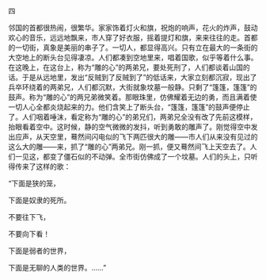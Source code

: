 四

  

邻国的首都很热闹，很繁华。家家饰着灯火和旗，祝炮的响声，花火的炸声，鼓动欢心的音乐，远远地飘来，市人穿了好衣服，摇着提灯和旗，来来往往的走。首都的一切街，真象是美丽的串子了。一切人，都显得高兴。只有立在最大的一条街的大空地上的断头台见得凄凉。人们都凑到空地里来，唱着国歌，似乎等着什么事。在这晚上，在这台上，称为“雕的心”的两弟兄，要处死刑了，人们都谈着山国的话。于是从远地里，发出“反贼到了反贼到了”的低话来，大家立刻都沉寂，现出了兵卒环绕着的两弟兄，人们都沉默，大街就象坟墓一般静。只剩了“篷篷，篷篷”的鼓声。称为“雕的心”的两兄弟微笑着。那眼珠里，仿佛耀着无边的勇，而且满着使一切人心全都炎烧起来的力。他们含笑上了断头台，“篷篷，篷篷”的鼓声便停止了。人们咽着唾沫，看定称为“雕的心”的弟兄们，两弟兄全没有改了先前这模样，抬眼看着空中。这时候，静的空气微微的发抖，听到勇敢的雕声了。刚觉得空中发出应声，从天空里，蓦然间闪电似的飞下两匹很大的雕——市人们从来没有见过的这么大的雕——来，抓了“雕的心”两弟兄。刚一抓，便又蓦然间飞上天空去了。人们一见这，都变了僵石似的不动弹。全市街仿佛成了一个坟墓。人们的头上，只听得传来了这样的歌：

“下面是狭的笼，

下面是奴隶的死所。

不要往下飞，

不要向下看！

下面是弱者的世界，

下面是无聊的人类的世界。……”